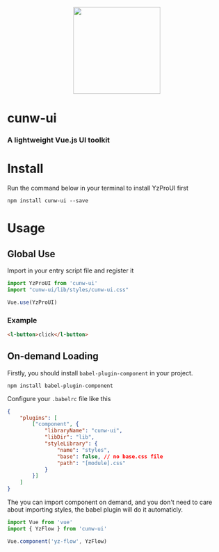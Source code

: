 <p align="center">
    <a>
        <img width="200" src="./assets/logo.jpg">
    </a>
</p>

<h1>
cunw-ui
    <h3>A lightweight Vue.js UI toolkit</h3>
</h1>

# Install

Run the command below in your terminal to install YzProUI first
```
npm install cunw-ui --save
```

# Usage

## Global Use
Import in your entry script file and register it
```javascript
import YzProUI from 'cunw-ui'
import "cunw-ui/lib/styles/cunw-ui.css"

Vue.use(YzProUI)
```

### Example

```html
<l-button>click</l-button>
```

## On-demand Loading

Firstly, you should install `babel-plugin-component` in your project.
```
npm install babel-plugin-component
```

Configure your `.babelrc` file like this

```json
{
    "plugins": [
        ["component", {
            "libraryName": "cunw-ui",
            "libDir": "lib",
            "styleLibrary": {
                "name": "styles",
                "base": false, // no base.css file
                "path": "[module].css"
            }
        }]
    ]
}
```

The you can import component on demand, and you don't need to care about importing styles, the babel plugin will do it automaticly.

```javascript
import Vue from 'vue'
import { YzFlow } from 'cunw-ui'

Vue.component('yz-flow', YzFlow)
```

